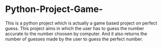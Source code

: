 # Python-Project-Game-
This is a python project which is actually a game based project on perfect guess. This project aims in which the user has to guess the number accurate to the number choosen by computer. And it also returns the number of guesses made by the user to guess the perfect number.
